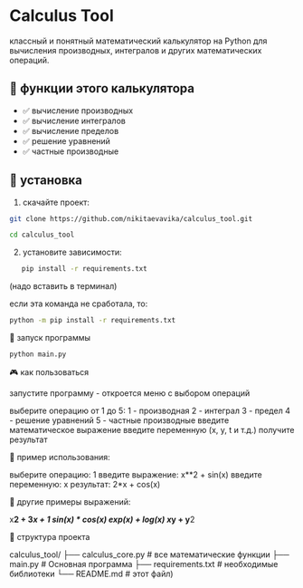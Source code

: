 # Calculus Tool

классный и понятный математический калькулятор на Python для вычисления производных, интегралов и других математических операций.

## 📁 функции этого калькулятора

- ✅ вычисление производных
- ✅ вычисление интегралов  
- ✅ вычисление пределов
- ✅ решение уравнений
- ✅ частные производные

## 🚀 установка

1. скачайте проект:
```bash
git clone https://github.com/nikitaevavika/calculus_tool.git

cd calculus_tool
```
2. установите зависимости:
```bash
   pip install -r requirements.txt
```
(надо вставить в терминал)

   если эта команда не сработала, то:
   ```bash
python -m pip install -r requirements.txt
```
🚀 запуск программы
```bash
python main.py
```
🎮 как пользоваться

запустите программу - откроется меню с выбором операций

выберите операцию от 1 до 5:
1 - производная
2 - интеграл
3 - предел
4 - решение уравнений
5 - частные производные
введите математическое выражение
введите переменную (x, y, t и т.д.)
получите результат


📝 пример использования:

выберите операцию: 1
введите выражение: x**2 + sin(x)
введите переменную: x
результат: 2*x + cos(x)


🧮 другие примеры выражений:

x**2 + 3*x + 1
sin(x) * cos(x)
exp(x) + log(x)
x*y + y**2


📁 структура проекта

calculus_tool/
├── calculus_core.py    # все математические функции
├── main.py            # Основная программа
├── requirements.txt   # необходимые библиотеки
└── README.md         # этот файл)

